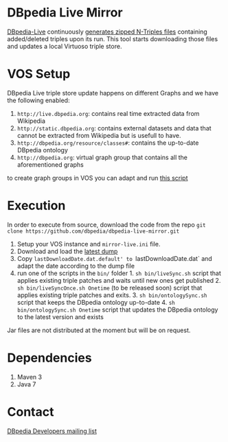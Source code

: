 DBpedia Live Mirror
==========

[DBpedia-Live](http://live.dbpedia.org) continuously [generates zipped N-Triples files](http://live.dbpedia.org/changesets/) containing added/deleted triples upon its run.
This tool starts downloading those files and updates a local Virtuoso triple store.

VOS Setup
=========
DBpedia Live triple store update happens on different Graphs and we have the following enabled:
  1. `http://live.dbpedia.org`: contains real time extracted data from Wikipedia
  2. `http://static.dbpedia.org`: contains external datasets and data that cannot be extracted from Wikipedia but is usefull to have.
  3. `http://dbpedia.org/resource/classes#`: contains the up-to-date DBpedia ontology
  4. `http://dbpedia.org`: virtual graph group that contains all the aforementioned graphs

to create graph groups in VOS you can adapt and run [this script](https://github.com/dbpedia/dbpedia-documentation/blob/master/scripts/virtuoso/create_graph_groups.sql)

Execution
=========
In order to execute from source, download the code from the repo
`git clone https://github.com/dbpedia/dbpedia-live-mirror.git`

  1. Setup your VOS instance and `mirror-live.ini` file.
  2. Download and load the [latest dump](http://live.dbpedia.org/dumps/)
  3. Copy `lastDownloadDate.dat.default' to `lastDownloadDate.dat` and adapt the date according to the dump file
  3. run one of the scripts in the `bin/` folder
    1. `sh bin/liveSync.sh` script that applies existing triple patches and waits until new ones get published 
    2. `sh bin/liveSyncOnce.sh Onetime` (to be released soon) script that applies existing triple patches and exits.
    3. `sh bin/ontologySync.sh` script that keeps the DBpedia ontology up-to-date
    4. `sh bin/ontologySync.sh Onetime` script that updates the DBpedia ontology to the latest version and exists

Jar files are not distributed at the moment but will be on request.

Dependencies
=========
  1. Maven 3
  2. Java 7

Contact
=======
[DBpedia Developers mailing list](https://lists.sourceforge.net/lists/listinfo/dbpedia-developers)


